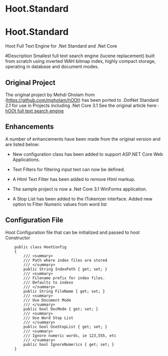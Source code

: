 Hoot.Standard
=============

# Hoot.Standard
Hoot Full Text Engine for .Net Standard and .Net Core

#Description
Smallest full text search engine (lucene replacement) built from scratch using inverted WAH bitmap index, highly compact storage, operating in database and document modes.

## Original Project
The original project by Mehdi Gholam from (https://github.com/mgholam/hOOt) has been ported to .DotNet Standard 2.1 for use in Projects including .Net Core 3.1
See the original article here : [hOOt full text search engine](http://www.codeproject.com/Articles/224722/hOOt-full-text-search-engine)

## Enhancements

A number of enhancements have been made from the original version and are listed below:

- New configuration class has been added to support ASP.NET Core Web Applications.

- Text Filters for filtering input text can now be defined.

- A Html Text Filter has been added to remove Html markup.

- The sample project is now a .Net Core 3.1 WinForms application.

- A Stop List has been added to the ITokenizer interface.
Added new option to Filter Numeric values from word list

## Configuration File
Hoot Configuration file that can be initialized and passed to hoot Constructor

    	public class HootConfig
    	{
    		/// <summary>
    		/// Path where index files are stored
    		/// </summary>
    		public String IndexPath { get; set; }
    		/// <summary>
    		/// Filename prefix for index files. 
    		/// Defaults to indexx
    		/// </summary>
    		public String FileName { get; set; }
    		/// <summary>
    		/// Use Document Mode
    		/// </summary>
    		public bool DocMode { get; set; }
    		/// <summary>
    		/// Use Word Stop List
    		/// </summary>
    		public bool UseStopList { get; set; }
    		/// <summary>
    		/// Ignore numeric words, ie 123,555, etc
    		/// </summary>
    		public bool IgnoreNumerics { get; set; }
    	}


